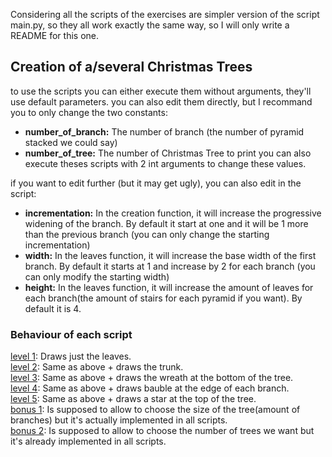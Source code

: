 Considering all the scripts of the exercises are simpler version of the script main.py, so they all work exactly the same way,
so I will only write a README for this one.
## Creation of a/several Christmas Trees
to use the scripts you can either execute them without arguments, they'll use default parameters.
you can also edit them directly, but I recommand you to only change the two constants:
- **number_of_branch:**
    The number of branch (the number of pyramid stacked we could say)
- **number_of_tree:**
    The number of Christmas Tree to print
you can also execute theses scripts with 2 int arguments to change these values.

if you want to edit further (but it may get ugly), you can also edit in the script:
- **incrementation:** In the creation function, it will increase the progressive widening of the branch. By default it start at one and it will be 1 more than the previous branch (you can only change the starting incrementation)
- **width:** In the leaves function, it will increase the base width of the first branch. By default it starts at 1 and increase by 2 for each branch (you can only modify the starting width)
- **height:** In the leaves function, it will increase the amount of leaves for each branch(the amount of stairs for each pyramid if you want). By default it is 4.

### Behaviour of each script
[level 1](https://github.com/Craybloge/CampusAcademyContest2020/blob/main/PythonScripts/exercices/level_1_the_3_branch_tree.py): Draws just the leaves.  
[level 2](https://github.com/Craybloge/CampusAcademyContest2020/blob/main/PythonScripts/exercices/level_2_the_trunk.py): Same as above + draws the trunk.  
[level 3](https://github.com/Craybloge/CampusAcademyContest2020/blob/main/PythonScripts/exercices/level_3_the_wreath.py): Same as above + draws the wreath at the bottom of the tree.  
[level 4](https://github.com/Craybloge/CampusAcademyContest2020/blob/main/PythonScripts/exercices/level_4_the_baubles.py): Same as above + draws bauble at the edge of each branch.  
[level 5](https://github.com/Craybloge/CampusAcademyContest2020/blob/main/PythonScripts/exercices/level_5_the_final_star_of_death.py): Same as above + draws a star at the top of the tree.  
[bonus 1](https://github.com/Craybloge/CampusAcademyContest2020/blob/main/PythonScripts/exercices/bonus_1_a_bigger_tree.py): Is supposed to allow to choose the size of the tree(amount of branches) but it's actually implemented in all scripts.  
[bonus 2](https://github.com/Craybloge/CampusAcademyContest2020/blob/main/PythonScripts/exercices/bonus_2_a_lot_of_trees.py): Is supposed to allow to choose the number of trees we want but it's already implemented in all scripts.  